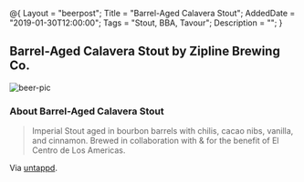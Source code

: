 @{ 
 Layout = "beerpost"; 
 Title = "Barrel-Aged Calavera Stout"; 
 AddedDate = "2019-01-30T12:00:00"; 
 Tags = "Stout, BBA, Tavour"; 
 Description = ""; 
 } 
 

## Barrel-Aged Calavera Stout by Zipline Brewing Co.

![beer-pic]

### About Barrel-Aged Calavera Stout

> Imperial Stout aged in bourbon barrels with chilis, cacao nibs, vanilla, and cinnamon. Brewed in collaboration with & for the benefit of El Centro de Los Americas.

Via [untappd][untappd-url].

[untappd-url]: <https://untappd.com/b/zipline-brewing-co-barrel-aged-calavera-stout/1796320>
[beer-pic]: https://jasonpowley.com/assets/img/2019-01-30-barrel-aged-calavera-stout.jpeg "Barrel-Aged Calavera Stout by Zipline Brewing Co."
